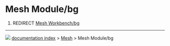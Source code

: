 # Mesh Module/bg
1.  REDIRECT [Mesh Workbench/bg](Mesh_Workbench/bg.md)



---
![](images/Right_arrow.png) [documentation index](../README.md) > [Mesh](Mesh_Workbench.md) > Mesh Module/bg
